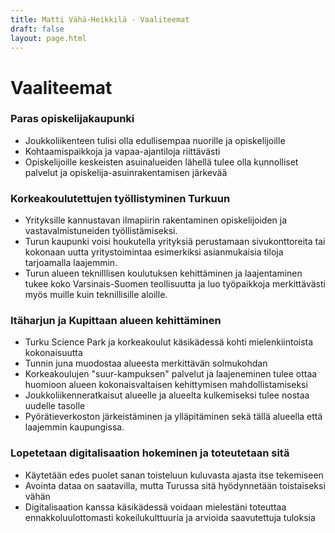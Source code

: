 ```yaml
---
title: Matti Vähä-Heikkilä - Vaaliteemat
draft: false
layout: page.html
---
```


# Vaaliteemat

### Paras opiskelijakaupunki
 
- Joukkoliikenteen tulisi olla edullisempaa nuorille ja opiskelijoille
- Kohtaamispaikkoja ja vapaa-ajantiloja riittävästi
- Opiskelijoille keskeisten asuinalueiden lähellä tulee olla kunnolliset palvelut ja opiskelija-asuinrakentamisen järkevää
 
### Korkeakoulutettujen työllistyminen Turkuun

- Yrityksille kannustavan ilmapiirin rakentaminen opiskelijoiden ja vastavalmistuneiden työllistämiseksi.
 - Turun kaupunki voisi houkutella yrityksiä perustamaan sivukonttoreita tai kokonaan uutta yritystoimintaa esimerkiksi asianmukaisia tiloja tarjoamalla laajemmin.
 - Turun alueen teknilllisen koulutuksen kehittäminen ja laajentaminen tukee koko Varsinais-Suomen teollisuutta ja luo työpaikkoja merkittävästi myös muille kuin teknillisille aloille.

### Itäharjun ja Kupittaan alueen kehittäminen

- Turku Science Park ja korkeakoulut käsikädessä kohti mielenkiintoista kokonaisuutta
- Tunnin juna muodostaa alueesta merkittävän solmukohdan
- Korkeakoulujen "suur-kampuksen" palvelut ja laajeneminen tulee ottaa huomioon alueen kokonaisvaltaisen kehittymisen mahdollistamiseksi
- Joukkoliikenneratkaisut alueelle ja alueelta kulkemiseksi tulee nostaa uudelle tasolle
- Pyörätieverkoston järkeistäminen ja ylläpitäminen sekä tällä alueella että laajemmin kaupungissa.

### Lopetetaan digitalisaation hokeminen ja toteutetaan sitä

- Käytetään edes puolet sanan toisteluun kuluvasta ajasta itse tekemiseen
- Avointa dataa on saatavilla, mutta Turussa sitä hyödynnetään toistaiseksi vähän
- Digitalisaation kanssa käsikädessä voidaan mielestäni toteuttaa ennakkoluulottomasti kokeilukulttuuria ja arvioida saavutettuja tuloksia
